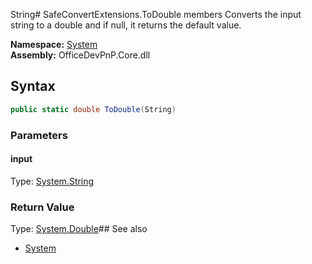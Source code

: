 String# SafeConvertExtensions.ToDouble members
Converts the input string to a double and if null, it returns the default value.  

**Namespace:** [System](System.md)  
**Assembly:** OfficeDevPnP.Core.dll  
## Syntax
```C#
public static double ToDouble(String)
```
### Parameters
#### input
Type: [System.String](System.String.md) 
#### 
### Return Value
Type: [System.Double](System.Double.md)## See also
- [System](System.md)
